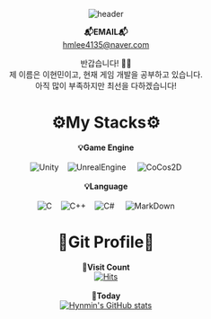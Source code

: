 <div align="center">

![header](https://capsule-render.vercel.app/api?type=Soft&&&color=A5d5cc&height=400&section=header&text=Lee%20Hyun%20Min&fontSize=120&animation=twinkling&fontColor=ceec90)

__📬EMAIL📬__<br/>
hmlee4135@naver.com<br/>

반갑습니다! 👏👏 <br/>
제 이름은 이현민이고, 현재 게임 개발을 공부하고 있습니다. <br/>
아직 많이 부족하지만 최선을 다하겠습니다!<br/>


# ⚙️My Stacks⚙️

__💡Game Engine__<br/><br/>
![Unity](https://img.shields.io/badge/Unity-222324?style=for-the-badge&logo=Unity&logoColor=white)&nbsp;&nbsp;&nbsp; ![UnrealEngine](https://img.shields.io/badge/Unreal%20Engine-0E1128?style=for-the-badge&logo=UnrealEngine&logoColor=white) &nbsp;&nbsp;&nbsp; ![CoCos2D](https://img.shields.io/badge/CoCos-55C2E1?style=for-the-badge&logo=CoCos&logoColor=white) <br/>
<br/>
__💡Language__<br/><br/>
![C](https://img.shields.io/badge/C-A8B9CC?style=for-the-badge&logo=C&logoColor=black)&nbsp;&nbsp;&nbsp; ![C++](https://img.shields.io/badge/C%2B%2B-00599C?style=for-the-badge&logo=C%2B%2B&logoColor=white)&nbsp;&nbsp;&nbsp; ![C#](https://img.shields.io/badge/C%20Sharp-239120?style=for-the-badge&logo=CSharp&logoColor=white) &nbsp;&nbsp;&nbsp; ![MarkDown](https://img.shields.io/badge/Mark%20Down-000000?style=for-the-badge&logo=Markdown&logoColor=white) <br/>

# 💾Git Profile💾
  
__📌Visit Count__<br/>
[![Hits](https://hits.seeyoufarm.com/api/count/incr/badge.svg?url=https%3A%2F%2Fgithub.com%2FIIBluEll&count_bg=%239BCFC7&title_bg=%23000000&icon=github.svg&icon_color=%23FFFFFF&title=Visit+Count&edge_flat=true)](https://hits.seeyoufarm.com)<br/><br/>
__📅Today__<br/>
[![Hynmin's GitHub stats](https://github-readme-stats.vercel.app/api?username=IIBluEll&show_icons=true&theme=dark)](https://github.com/anuraghazra/github-readme-stats)


</div>
